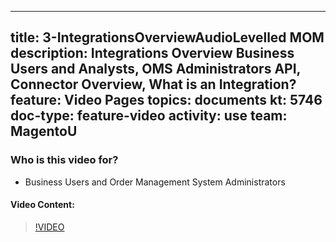 
---
title: 3-IntegrationsOverviewAudioLevelled MOM
description: Integrations Overview Business Users and Analysts, OMS Administrators API, Connector Overview, What is an Integration?
feature: Video Pages
topics: documents
kt: 5746
doc-type: feature-video
activity: use
team: MagentoU
---

### Who is this video for?

* Business Users and Order Management System Administrators

#### Video Content:

>[!VIDEO](https://video.tv.adobe.com/v/35967)


